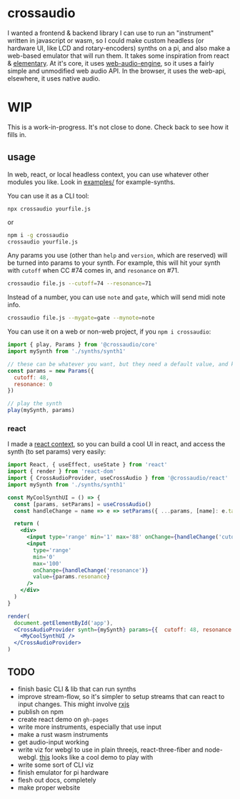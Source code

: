 # crossaudio

I wanted a frontend & backend library I can use to run an "instrument" written in javascript or wasm, so I could make custom headless (or hardware UI, like LCD and rotary-encoders) synths on a pi, and also make a web-based emulator that will run them. It takes some inspiration from react & [elementary](https://www.elementary.audio/). At it's core, it uses [web-audio-engine](https://www.npmjs.com/package/web-audio-engine), so it uses a fairly simple and unmodified web audio API. In the browser, it uses the web-api, elsewhere, it uses native audio.

# WIP

This is a work-in-progress. It's not close to done. Check back to see how it fills in.

## usage

In web, react, or local headless context, you can use whatever other modules you like. Look in [examples/](./examples) for example-synths.

You can use it as a CLI tool:

```
npx crossaudio yourfile.js
```

or

```sh
npm i -g crossaudio
crossaudio yourfile.js
```

Any params you use (other than `help` and `version`, which are reserved) will be turned into params to your synth. For example, this will hit your synth with `cutoff` when CC #74 comes in, and `resonance` on #71.

```sh
crossaudio file.js --cutoff=74 --resonance=71
```

Instead of a number, you can use `note` and `gate`, which will send midi note info.

```sh
crossaudio file.js --mygate=gate --mynote=note
```


You can use it on a web or non-web project, if you `npm i crossaudio`:

```js
import { play, Params } from '@crossaudio/core'
import mySynth from './synths/synth1'

// these can be whatever you want, but they need a default value, and keys shouldn't be added/removed
const params = new Params({
  cutoff: 48,
  resonance: 0
})

// play the synth
play(mySynth, params)
```

### react

I made a [react context](https://reactjs.org/docs/context.html), so you can build a cool UI in react, and access the synth (to set params) very easily:

```jsx
import React, { useEffect, useState } from 'react'
import { render } from 'react-dom'
import { CrossAudioProvider, useCrossAudio } from '@crossaudio/react'
import mySynth from './synths/synth1'

const MyCoolSynthUI = () => {
  const [params, setParams] = useCrossAudio()
  const handleChange = name => e => setParams({ ...params, [name]: e.target.value })

  return (
    <div>
      <input type='range' min='1' max='88' onChange={handleChange('cutoff')} value={params.cutoff} />
      <input
        type='range'
        min='0'
        max='100'
        onChange={handleChange('resonance')}
        value={params.resonance}
      />
    </div>
  )
}

render(
  document.getElementById('app'),
  <CrossAudioProvider synth={mySynth} params={{  cutoff: 48, resonance: 0 }}>
    <MyCoolSynthUI />
  </CrossAudioProvider>
)
```

## TODO

- finish basic CLI & lib that can run synths
- improve stream-flow, so it's simpler to setup streams that can react to input changes. This might involve [rxjs](https://github.com/ReactiveX/rxjs)
- publish on npm
- create react demo on `gh-pages`
- write more instruments, especially that use input
- make a rust wasm instruments
- get audio-input working
- write viz for webgl to use in plain threejs, react-three-fiber and node-webgl. [this](https://medium.com/@mag_ops/music-visualiser-with-three-js-web-audio-api-b30175e7b5ba) looks like a cool demo to play with
- write some sort of CLI viz
- finish emulator for pi hardware
- flesh out docs, completely
- make proper website
